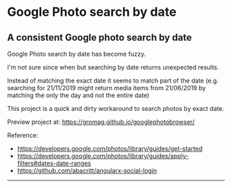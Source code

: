 # Google Photo search by date

## A consistent Google photo search by date

Google Photo search by date has become fuzzy.

I'm not sure since when but searching by date returns unexpected results.

Instead of matching the exact date it seems to match part of the date (e.g. searching for 21/11/2019 might return media items from 21/06/2019 by matching the only the day and not the entire date)

This project is a quick and dirty workaround to search photos by exact date.

Preview project at: https://gromag.github.io/googlephotobrowser/

Reference:
- https://developers.google.com/photos/library/guides/get-started
- https://developers.google.com/photos/library/guides/apply-filters#dates-date-ranges
- https://github.com/abacritt/angularx-social-login

------
